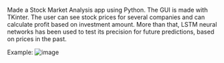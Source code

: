 Made a Stock Market Analysis app using Python. 
The GUI is made with TKinter.
The user can see stock prices for several companies and can calculate profit based on investment amount.
More than that, LSTM neural networks has been used to test its precision for future predictions, based on prices in the past. 

Example: ![image](https://github.com/user-attachments/assets/3e38417f-33f5-4b10-a5d1-5b6b5f5f321c)
